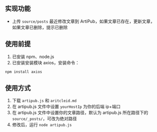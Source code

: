 ## 实现功能

- 上传 `source/posts` 最近修改文章到 ArtiPub，如果文章已存在，更新文章，如果文章已删除，提示已删除

## 使用前提

1. 已安装 npm、node.js
2. 已安装安装模块 axios，安装命令：

```js
npm install axios
```

## 使用方式

1. 下载 `artipub.js` 和 `aritcleid.md`
2. 在 artipub.js 文件中设置 `yourHostIp` 为你的后端 ip+端口
3. 在 artipub.js 文件中设置你的文章路径，默认为 artipub.js 所在路径下的 `source/_posts/`，可改为绝对路径
4. 修改后，运行 `node artipub.js`

